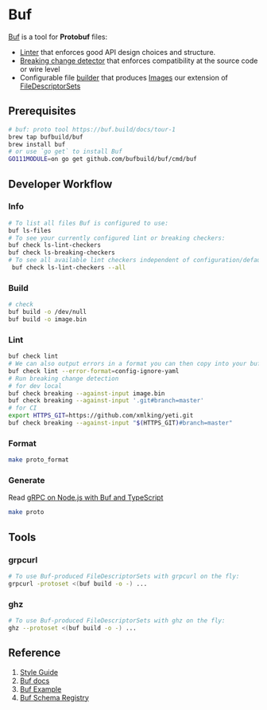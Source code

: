 # Buf

[Buf](https://buf.build/) is a tool for __Protobuf__ files:

- [Linter](https://buf.build/docs/lint-usage) that enforces good API design choices and structure.
- [Breaking change detector](https://buf.build/docs/breaking-usage) that enforces compatibility at the source code or wire level
- Configurable file [builder](https://buf.build/docs/build-overview) that produces [Images](https://buf.build/docs/build-images) our extension of [FileDescriptorSets](https://github.com/protocolbuffers/protobuf/blob/master/src/google/protobuf/descriptor.proto)

## Prerequisites

```bash
# buf: proto tool https://buf.build/docs/tour-1
brew tap bufbuild/buf
brew install buf
# or use `go get` to install Buf
GO111MODULE=on go get github.com/bufbuild/buf/cmd/buf
```

## Developer Workflow

### Info

```bash
# To list all files Buf is configured to use:
buf ls-files
# To see your currently configured lint or breaking checkers:
buf check ls-lint-checkers
buf check ls-breaking-checkers
# To see all available lint checkers independent of configuration/defaults:
 buf check ls-lint-checkers --all
```

### Build

```bash
# check
buf build -o /dev/null
buf build -o image.bin
```

### Lint

```bash
buf check lint
# We can also output errors in a format you can then copy into your buf.yaml file
buf check lint --error-format=config-ignore-yaml
# Run breaking change detection
# for dev local
buf check breaking --against-input image.bin
buf check breaking --against-input '.git#branch=master'
# for CI
export HTTPS_GIT=https://github.com/xmlking/yeti.git
buf check breaking --against-input "$(HTTPS_GIT)#branch=master"
```

### Format

```bash
make proto_format
```

### Generate

Read [gRPC on Node.js with Buf and TypeScript](https://slavovojacek.medium.com/grpc-on-node-js-with-buf-and-typescript-part-1-5aad61bab03b)

```bash
make proto
```

## Tools

### grpcurl

```bash
# To use Buf-produced FileDescriptorSets with grpcurl on the fly:
grpcurl -protoset <(buf build -o -) ...
```

### ghz

```bash
# To use Buf-produced FileDescriptorSets with ghz on the fly:
ghz --protoset <(buf build -o -) ...
```

## Reference

1. [Style Guide](https://buf.build/docs/style-guide)
1. [Buf docs](https://buf.build/docs/introduction)
1. [Buf Example](https://github.com/bufbuild/buf-example/blob/master/Makefile)
1. [Buf Schema Registry](https://buf.build/docs/roadmap)
